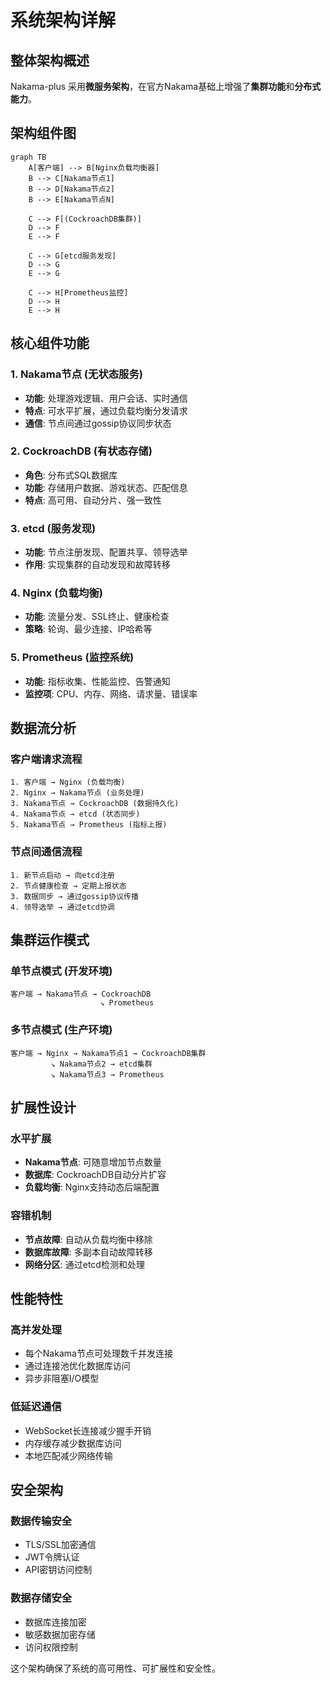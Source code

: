 # 系统架构详解

## 整体架构概述

Nakama-plus 采用**微服务架构**，在官方Nakama基础上增强了**集群功能**和**分布式能力**。

## 架构组件图

```mermaid
graph TB
    A[客户端] --> B[Nginx负载均衡器]
    B --> C[Nakama节点1]
    B --> D[Nakama节点2]
    B --> E[Nakama节点N]
    
    C --> F[(CockroachDB集群)]
    D --> F
    E --> F
    
    C --> G[etcd服务发现]
    D --> G
    E --> G
    
    C --> H[Prometheus监控]
    D --> H
    E --> H
```

## 核心组件功能

### 1. Nakama节点 (无状态服务)
- **功能**: 处理游戏逻辑、用户会话、实时通信
- **特点**: 可水平扩展，通过负载均衡分发请求
- **通信**: 节点间通过gossip协议同步状态

### 2. CockroachDB (有状态存储)
- **角色**: 分布式SQL数据库
- **功能**: 存储用户数据、游戏状态、匹配信息
- **特点**: 高可用、自动分片、强一致性

### 3. etcd (服务发现)
- **功能**: 节点注册发现、配置共享、领导选举
- **作用**: 实现集群的自动发现和故障转移

### 4. Nginx (负载均衡)
- **功能**: 流量分发、SSL终止、健康检查
- **策略**: 轮询、最少连接、IP哈希等

### 5. Prometheus (监控系统)
- **功能**: 指标收集、性能监控、告警通知
- **监控项**: CPU、内存、网络、请求量、错误率

## 数据流分析

### 客户端请求流程
```
1. 客户端 → Nginx (负载均衡)
2. Nginx → Nakama节点 (业务处理)
3. Nakama节点 → CockroachDB (数据持久化)
4. Nakama节点 → etcd (状态同步)
5. Nakama节点 → Prometheus (指标上报)
```

### 节点间通信流程
```
1. 新节点启动 → 向etcd注册
2. 节点健康检查 → 定期上报状态
3. 数据同步 → 通过gossip协议传播
4. 领导选举 → 通过etcd协调
```

## 集群运作模式

### 单节点模式 (开发环境)
```
客户端 → Nakama节点 → CockroachDB
                    ↘ Prometheus
```

### 多节点模式 (生产环境)
```
客户端 → Nginx → Nakama节点1 → CockroachDB集群
         ↘ Nakama节点2 → etcd集群
         ↘ Nakama节点3 → Prometheus
```

## 扩展性设计

### 水平扩展
- **Nakama节点**: 可随意增加节点数量
- **数据库**: CockroachDB自动分片扩容
- **负载均衡**: Nginx支持动态后端配置

### 容错机制
- **节点故障**: 自动从负载均衡中移除
- **数据库故障**: 多副本自动故障转移
- **网络分区**: 通过etcd检测和处理

## 性能特性

### 高并发处理
- 每个Nakama节点可处理数千并发连接
- 通过连接池优化数据库访问
- 异步非阻塞I/O模型

### 低延迟通信
- WebSocket长连接减少握手开销
- 内存缓存减少数据库访问
- 本地匹配减少网络传输

## 安全架构

### 数据传输安全
- TLS/SSL加密通信
- JWT令牌认证
- API密钥访问控制

### 数据存储安全
- 数据库连接加密
- 敏感数据加密存储
- 访问权限控制

这个架构确保了系统的高可用性、可扩展性和安全性。